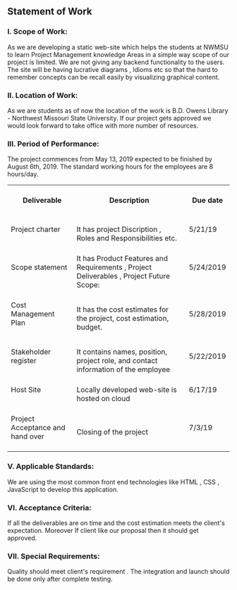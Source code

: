 ##  Statement of Work 
### I.	Scope of Work:
As we are developing a static web-site which helps the students at NWMSU to learn Project Management knowledge Areas in a simple way scope of our project is limited. We are not giving any backend functionality to the users. The site will be having lucrative diagrams , Idioms etc so that the hard to remember concepts can be recall easily by visualizing graphical content. 

### II.	Location of Work:

As we are students as of now the location of the work is B.D. Owens Library - Northwest Missouri State University. If our project gets approved we would look forward to take office with more number of resources.

### III.	Period of Performance:
The project commences from May 13, 2019 expected to be finished by August 6th, 2019. The standard working hours for the employees are 8 hours/day. 

<table class="tg">
  <tr>
    <th class="tg-s6z2"><br>&nbsp;&nbsp;Deliverable<br>&nbsp;&nbsp;</th>
    <th class="tg-s6z2"><br>&nbsp;&nbsp;Description<br>&nbsp;&nbsp;</th>
    <th class="tg-s6z2"><br>&nbsp;&nbsp;Due date<br>&nbsp;&nbsp;</th>
  </tr>
  <tr>
    <td class="tg-baqh"><br>Project charter<br>&nbsp;&nbsp;</td>
    <td class="tg-0lax"><br>  It has project Discription , Roles and Responsibilities etc. <br>  </td>
    <td class="tg-baqh"><br>&nbsp;&nbsp;5/21/19<br>&nbsp;&nbsp;</td>
  </tr>
  <tr>
    <td class="tg-s6z2"><br>Scope statement<br>&nbsp;&nbsp;</td>
    <td class="tg-s268"><br>  It has Product Features and Requirements , Project Deliverables , Project Future Scope:<br>  </td>
    <td class="tg-s6z2"><br>&nbsp;&nbsp;5/24/2019<br>&nbsp;&nbsp;</td>
  </tr>

   <tr>
    <td class="tg-s6z2"><br>Cost Management Plan<br>&nbsp;&nbsp;</td>
    <td class="tg-s6z2"><br>  It has the cost estimates for the project, cost estimation, budget.<br>  </td>
    <td class="tg-s6z2"><br>&nbsp;&nbsp;5/28/2019<br>&nbsp;&nbsp;</td>
  </tr>

  <tr>
    <td class="tg-s6z2"><br>Stakeholder register<br>&nbsp;&nbsp;</td>
    <td class="tg-s6z2"><br>  It contains names, position, project role, and contact information of the employee<br>  </td>
    <td class="tg-s6z2"><br>&nbsp;&nbsp;5/22/2019<br>&nbsp;&nbsp;</td>
  </tr>

 <tr>
    <td class="tg-s6z2"><br>Host Site<br>&nbsp;&nbsp;</td>
    <td class="tg-s6z2"><br>  Locally developed web-site is hosted on cloud<br>  </td>
    <td class="tg-s6z2"><br>&nbsp;&nbsp;6/17/19
<br>&nbsp;&nbsp;</td>
  </tr>

<tr>
    <td class="tg-baqh"><br>Project Acceptance and hand over
<br>&nbsp;&nbsp;</td>
    <td class="tg-baqh"><br>  Closing of the project <br>  </td>
    <td class="tg-baqh"><br>&nbsp;&nbsp;7/3/19
<br>&nbsp;&nbsp;</td>
  </tr>
</table>


### V.	Applicable Standards:

We are using the most common front end technologies like HTML , CSS , JavaScript to develop this application.

### VI.	Acceptance Criteria: 

If all the deliverables are on time and the cost estimation meets the client's expectation. Moreover If client like our proposal then it should get approved.

### VII.	Special Requirements:
Quality should meet client's requirement . The integration and launch should be done only after complete testing.
